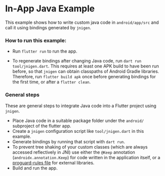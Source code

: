 # In-App Java Example

This example shows how to write custom java code in `android/app/src` and call
it using bindings generated by `jnigen`.

### How to run this example:

- Run `flutter run` to run the app.

- To regenerate bindings after changing Java code, run
  `dart run tool/jnigen.dart`. This requires at least one APK build to have
  been run before, so that  `jnigen` can obtain classpaths of Android Gradle
  libraries. Therefore, run `flutter build apk` once before generating bindings
  for the first time, or after a `flutter clean`.

### General steps

These are general steps to integrate Java code into a Flutter project using
`jnigen`.

- Place Java code in a suitable package folder under the `android/` subproject
  of the flutter app.
- Create a `jnigen` configuration script like `tool/jnigen.dart` in this
  example.
- Generate bindings by running that script with `dart run`.
- To prevent tree shaking of your custom classes (which are always accessed
  reflectively in JNI) use either the `@Keep` annotation 
  (`androidx.annotation.Keep`) for code written in the application itself, or
  a [proguard-rules file](https://github.com/dart-lang/native/blob/main/pkgs/jnigen/example/in_app_java/android/app/proguard-rules.pro)
  for external libraries.
- Build and run the app.

